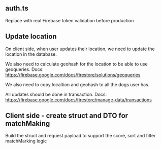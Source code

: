 ## auth.ts
Replace with real Firebase token validation before production


## Update location

On client side, when user updates their location, we need to update the location in the database.

We also need to calculate geohash for the location to be able to use geoqueries. Docs: https://firebase.google.com/docs/firestore/solutions/geoqueries

We also need to copy localtion and geohash to all the dogs user has.

All updates should be done in transaction. Docs: https://firebase.google.com/docs/firestore/manage-data/transactions

## Client side - create struct and DTO for matchMaking
Build the struct and request payload to support the score, sort and filter matchMarking logic